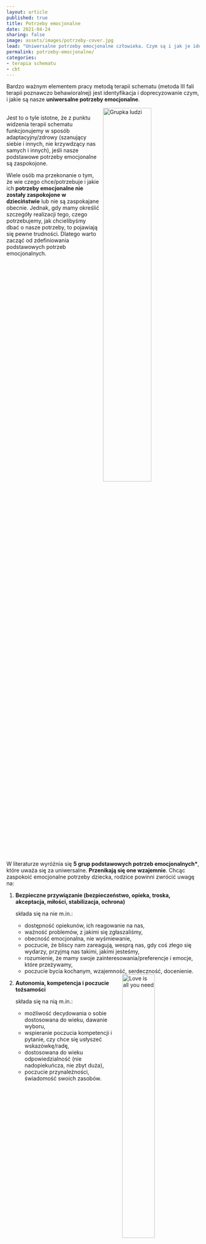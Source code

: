 ```yaml
---
layout: article
published: true
title: Potrzeby emocjonalne
date: 2021-04-24
sharing: false
image: assets/images/potrzeby-cover.jpg
lead: "Uniwersalne potrzeby emocjonalne człowieka. Czym są i jak je identyfikować?"
permalink: potrzeby-emocjonalne/
categories:
- terapia schematu
- cbt
---
```


Bardzo ważnym elementem pracy metodą terapii schematu (metoda III fali terapii poznawczo behawioralnej) jest identyfikacja i doprecyzowanie czym, i jakie są nasze **uniwersalne potrzeby emocjonalne**.

<img src="{{root_url}}/assets/images/potrzeby-art-2.jpg" alt="Grupka ludzi" width="50%" style="float:right; margin-left: 10px" />
<br>
Jest to o tyle istotne, że z punktu widzenia terapii schematu funkcjonujemy w sposób adaptacyjny/zdrowy (szanujący siebie i innych, nie krzywdzący nas samych i innych), jeśli nasze podstawowe potrzeby emocjonalne są zaspokojone.

Wiele osób ma przekonanie o tym, że wie czego chce/potrzebuje i jakie ich **potrzeby emocjonalne nie zostały zaspokojone w dzieciństwie** lub nie są zaspokajane obecnie. Jednak, gdy mamy określić szczegóły realizacji tego, czego potrzebujemy, jak chcielibyśmy dbać o nasze potrzeby, to pojawiają się pewne trudności. Dlatego warto zacząć od zdefiniowania podstawowych potrzeb emocjonalnych.

<div style="clear: both"></div>

W literaturze wyróżnia się **5 grup podstawowych potrzeb emocjonalnych\***, które uważa się za uniwersalne. **Przenikają się one wzajemnie**. Chcąc zaspokoić emocjonalne potrzeby dziecka, rodzice powinni zwrócić uwagę na:

1. **Bezpieczne przywiązanie (bezpieczeństwo, opieka, troska, akceptacja, miłości, stabilizacja, ochrona)**

   składa się na nie m.in.:
   - dostępność opiekunów, ich reagowanie na nas,
   - ważność problemów, z jakimi się zgłaszaliśmy,
   - obecność emocjonalna, nie wyśmiewanie,
   - poczucie, że bliscy nam zareagują, wesprą nas, gdy coś złego się wydarzy, przyjmą nas takimi, jakimi jesteśmy,
   - rozumienie, że mamy swoje zainteresowania/preferencje i emocje, które przeżywamy,
   - poczucie bycia kochanym, wzajemność, serdeczność, docenienie.

   <img src="{{root_url}}/assets/images/potrzeby-art-1.jpg" alt="Love is all you need" width="42%" style="float:right; margin-left: 10px" />

1. **Autonomia, kompetencja i poczucie tożsamości**

   składa się na nią m.in.:
   - możliwość decydowania o sobie dostosowana do wieku, dawanie wyboru,
   - wspieranie poczucia kompetencji i pytanie, czy chce się usłyszeć wskazówkę/radę,
   - dostosowana do wieku odpowiedzialność (nie nadopiekuńcza, nie zbyt duża),
   - poczucie przynależności, świadomość swoich zasobów.

   <div style="clear:both;"></div>

2. **Swoboda/Wolność wyrażania prawdziwych potrzeb i emocji**

   zawiera się w niej:
   - empatia, prawo do wyrażania emocji, nauka ich wyrażania w sposób nieraniący innych,
   - komunikowanie innym swoich potrzeb,
   - wyrażane potrzeby powinny spotkać się empatyczną reakcją-niezaprzeczającą lub bagatelizującą.

   <br>

3. **Spontaniczność i zabawa**

   dotyczy:
   - beztroski, ekspresji siebie zgodnie z przeżywanymi emocjami, spontanicznych zachowań,
   - swobodnego cieszenia się z rzeczy, które są dla nas ważne.

   Zaspokajanie tej potrzeby nie oznacza impulsywności, a zdrową ekspresję.

   <img src="{{root_url}}/assets/images/potrzeby-5.jpg" alt="Tańczące osoby" width="50%" style="float:left; margin-right: 21px; margin-bottom: 25px" />

4. **Realistyczne granice i samokontrola**

   dotyczy:
   - nauki rozróżniania dobra od zła, nauki bezpieczeństwa danych zachowań,
   - świadomości, że inni ludzie mają takie same prawa jak my,
   - dysponowania własnością swoją i cudzą, swoim i cudzym czasem,
   - zaangażowania, odmawiania i zgadzania się, stawiania zdrowych granic samemu sobie i innym,
   - nauki norm, zasad,
   - świadomości, że dane granice są zależne od wieku,
   - [asertywności][as], współdziałania z innymi ludźmi,
   - życzliwego poszanowania swoich i cudzych preferencji.

**\*** Model Terapii Schematu cały czas się rozwija. W toku badań zwraca się uwagę na dwie nowe potrzeby istotne dla prawidłowego rozwoju emocjonalnego: 

- potrzebę bycia traktowanym sprawiedliwie (fairness)
- potrzebę wewnętrznej integralności/spójności (self-coherence).

**Realizacja danej potrzeby musi iść w parze z zaspokajaniem pozostałych potrzeb**, np. stawiam granice (odnośnie do zasad bezpieczeństwa, moralności) z równoczesnym danem wsparcia i życzliwości.

Z punktu widzenia psychoterapii schematu, jeśli miałeś zaspokajane powyższe potrzeby w adaptacyjny* sposób – to znaczy, że mogłeś rozwijać się w sposób optymalny, mogłeś kształtować swoją stabilną samoocenę, wierzysz w swoje kompetencje, nauczyłeś się tworzyć bezpieczne relacje, zaspokajać swoje potrzeby i zdrowo funkcjonować.

\* słowo adaptacyjny/zdrowy rozumiemy tutaj jako nie krzywdzący, szanujący siebie i innych

Jeśli jednostka od wczesnego dzieciństwa miała niezaspokojone potrzeby emocjonalne, buduje ona szkodliwe dla samej siebie i innych wzorce myślowe i emocjonalne, które składają się na **dziecięce nieadaptacyjne schematy emocjonalne**.

Nawet jeśli wiele twoich potrzeb nie było w pełni zaspokajanych to sama ich świadomość (zdefiniowanie, określenie) i zatroszczenie się o nie, zadbanie o każdą z nich i o siebie w życiu dorosłym jest drogą do znacznie bardziej komfortowego funkcjonowania w relacjach i ze samym sobą.

Jak Ty w życiu dorosłym dbasz o swoje emocjonalne potrzeby?

<img src="{{root_url}}/assets/images/potrzeby-6.jpg" alt="Dorosła kobieta" width="75%" />

----

Janet S. Klosko, Jeffrey E.Young, Marjorie E.Weishaar, Terapia schematów przewodnik praktyka, GWP Sopot 2015
Matthew McKay i inni., Relacje na huśtawce: jak uwolnić się od negatywnych wzorców zachowań?, GWP, Sopot 2018

[as]: {% post_url 2019-04-29-asertywnosc %}
